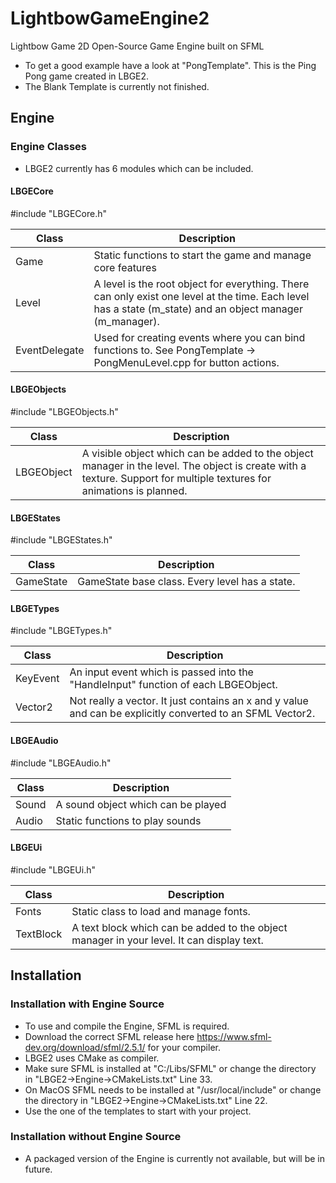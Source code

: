 # LightbowGameEngine2
Lightbow Game 2D Open-Source Game Engine built on SFML

- To get a good example have a look at "PongTemplate". This is the Ping Pong game created in LBGE2. 
- The Blank Template is currently not finished.

## Engine

### Engine Classes

- LBGE2 currently has 6 modules which can be included.

#### LBGECore

#include "LBGECore.h"

| Class         | Description                                                  |
| ------------- | ------------------------------------------------------------ |
| Game          | Static functions to start the game and manage core features  |
| Level         | A level is the root object for everything. There can only exist one level at the time. Each level has a state (m_state) and an object manager (m_manager). |
| EventDelegate | Used for creating events where you can bind functions to. See PongTemplate -> PongMenuLevel.cpp for button actions. |

#### LBGEObjects

#include "LBGEObjects.h"

| Class      | Description                                                  |
| ---------- | ------------------------------------------------------------ |
| LBGEObject | A visible object which can be added to the object manager in the level. The object is create with a texture. Support for multiple textures for animations is planned. |

#### LBGEStates

#include "LBGEStates.h"

| Class     | Description                                    |
| --------- | ---------------------------------------------- |
| GameState | GameState base class. Every level has a state. |

#### LBGETypes

#include "LBGETypes.h"

| Class    | Description                                                  |
| -------- | ------------------------------------------------------------ |
| KeyEvent | An input event which is passed into the "HandleInput" function of each LBGEObject. |
| Vector2  | Not really a vector. It just contains an x and y value and can be explicitly converted to an SFML Vector2. |

#### LBGEAudio

#include "LBGEAudio.h"

| Class | Description                        |
| ----- | ---------------------------------- |
| Sound | A sound object which can be played |
| Audio | Static functions to play sounds    |

#### LBGEUi

#include "LBGEUi.h"

| Class     | Description                                                  |
| --------- | ------------------------------------------------------------ |
| Fonts     | Static class to load and manage fonts.                       |
| TextBlock | A text block which can be added to the object manager in your level. It can display text. |

## Installation

### Installation with Engine Source

- To use and compile the Engine, SFML is required. 
- Download the correct SFML release here https://www.sfml-dev.org/download/sfml/2.5.1/ for your compiler.
- LBGE2 uses CMake as compiler.
- Make sure SFML is installed at "C:/Libs/SFML" or change the directory in "LBGE2->Engine->CMakeLists.txt" Line 33.
- On MacOS SFML needs to be installed at "/usr/local/include" or change the directory in "LBGE2->Engine->CMakeLists.txt" Line 22.
- Use the one of the templates to start with your project.

### Installation without Engine Source

- A packaged version of the Engine is currently not available, but will be in future.